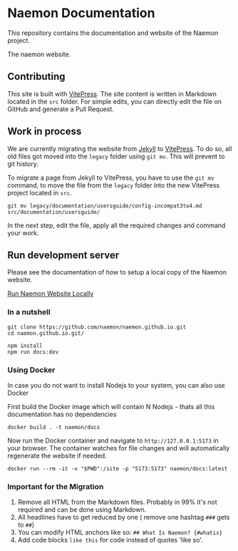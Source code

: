 # Naemon Documentation

This repository contains the documentation and website of the Naemon project.

The naemon website.

## Contributing

This site is built with [VitePress](https://vitepress.dev/). The site content is written in Markdown located in the `src` folder. For simple edits, you can directly edit the file on GitHub and generate a Pull Request.

## Work in process

We are currently migrating the website from [Jekyll](http://jekyllrb.com/) to [VitePress](https://vitepress.dev/).
To do so, all old files got moved into the `legacy` folder using `git mv`. This will prevent to git history.

To migrate a page from Jekyll to VitePress, you have to use the `git mv` command, to move the file from the `legacy` folder into the
new VitePress project located in `src`.

```
git mv legacy/documentation/usersguide/config-incompat3to4.md src/documentation/usersguide/
```

In the next step, edit the file, apply all the required changes and command your work.


## Run development server

Please see the documentation of how to setup a local copy of the Naemon website.

[Run Naemon Website Locally ](./documentation/developer/website.md)

### In a nutshell
```
git clone https://github.com/naemon/naemon.github.io.git
cd naemon.github.io.git/

npm install
npm run docs:dev
```

### Using Docker
In case you do not want to install Nodejs to your system, you can also use Docker

First build the Docker image which will contain N Nodejs - thats all this documentation has no dependencies
```
docker build . -t naemon/docs
```

Now run the Docker container and navigate to `http://127.0.0.1:5173` in your browser.
The container watches for file changes and will automatically regenerate the website if needed.

```
docker run --rm -it -v "$PWD":/site -p "5173:5173" naemon/docs:latest
```

### Important for the Migration

1. Remove all HTML from the Markdown files. Probably in 99% it's not required and can be done using Markdown.
2. All headlines have to get reduced by one ( remove one hashtag `###` gets to `##`)
3. You can modify HTML anchors like so: `## What Is Naemon? {#whatis}`
4. Add code blocks `like this` for code instead of quotes 'like so'.